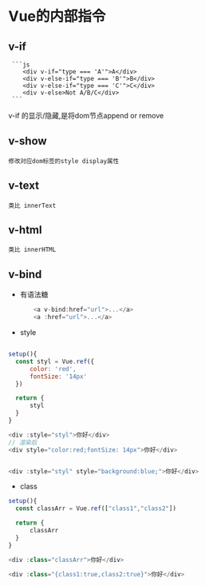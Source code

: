 # Vue的内部指令

## v-if

     ```js
        <div v-if="type === 'A'">A</div>
        <div v-else-if="type === 'B'">B</div>
        <div v-else-if="type === 'C'">C</div>
        <div v-else>Not A/B/C</div>
     ``` 
   v-if 的显示/隐藏,是将dom节点append or remove

## v-show

    修改对应dom标签的style display属性


## v-text

    类比 innerText

## v-html

    类比 innerHTML


## v-bind

 - 有语法糖

 ```js
        <a v-bind:href="url">...</a>
        <a :href="url">...</a>
 ```

  - style 

  ```js

  setup(){
    const styl = Vue.ref({
        color: 'red',
        fontSize: '14px'
    })

    return {
        styl
    }
  }

  <div :style="styl">你好</div>
  // 渲染后
  <div style="color:red;fontSize: 14px">你好</div>


  <div :style="styl" style="background:blue;">你好</div>
  ```

  - class 

  ```js
  setup(){
    const classArr = Vue.ref(["class1","class2"])

    return {
        classArr
    }
  }

  <div :class="classArr">你好</div>   

  <div :class="{class1:true,class2:true}">你好</div> 
  ```


